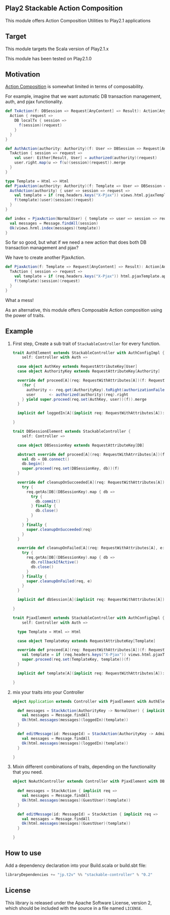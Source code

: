 ## Play2 Stackable Action Composition

This module offers Action Composition Utilities to Play2.1 applications


## Target


This module targets the Scala version of Play2.1.x

This module has been tested on Play2.1.0


## Motivation

[Action Composition](http://www.playframework.com/documentation/2.1.0/ScalaActionsComposition) is somewhat limited in terms of composability.

For example, imagine that we want automatic DB transaction management, auth, and pjax functionality.


```scala
def TxAction(f: DBSession => Request[AnyContent] => Result): Action[AnyContent] = {
  Action { request =>
    DB localTx { session =>
      f(session)(request)
    }
  }
}

def AuthAction(authority: Authority)(f: User => DBSession => Request[AnyContent] => Result): Action[AnyContent] = {
  TxAction { session => request =>
    val user: Either[Result, User] = authorized(authority)(request)
    user.right.map(u => f(u)(session)(request)).merge
  }
}

type Template = Html => Html
def PjaxAction(authority: Authority)(f: Template => User => DBSession => Request[AnyContent] => Result): Action[AnyContent] = {
  AuthAction(authority) { user => session => request =>
    val template = if (req.headers.keys("X-Pjax")) views.html.pjaxTemplate.apply else views.html.fullTemplate.apply
    f(template)(user)(session)(request)
  }
}
```

```scala
def index = PjaxAction(NormalUser) { template => user => session => request => 
  val messages = Message.findAll(session)
  Ok(views.hrml.index(messages)(template))
}
```

So far so good, but what if we need a new action that does both DB transaction management and pjax?

We have to create another PjaxAction.

```scala
def PjaxAction(f: Template => Request[AnyContent] => Result): Action[AnyContent] = {
  TxAction { session => request =>
    val template = if (req.headers.keys("X-Pjax")) html.pjaxTemplate.apply else views.html.fullTemplate.apply
    f(template)(session)(request)
  }
}
```

What a mess!


As an alternative, this module offers Composable Action composition using the power of traits.

## Example

1. First step, Create a sub trait of `StackableController` for every function.

    ```scala
    trait AuthElement extends StackableController with AuthConfigImpl {
        self: Controller with Auth =>

      case object AuthKey extends RequestAttributeKey[User]
      case object AuthorityKey extends RequestAttributeKey[Authority]

      override def proceed[A](req: RequestWithAttributes[A])(f: RequestWithAttributes[A] => Result): Result = {
        (for {
          authority <- req.get(AuthorityKey).toRight(authorizationFailed(req)).right
          user      <- authorized(authority)(req).right
        } yield super.proceed(req.set(AuthKey, user))(f)).merge
      }

      implicit def loggedIn[A](implicit req: RequestWithAttributes[A]): User = req.get(AuthKey).get

    }
    ```

    ```scala
    trait DBSessionElement extends StackableController {
        self: Controller =>

      case object DBSessionKey extends RequestAttributeKey[DB]

      abstract override def proceed[A](req: RequestWithAtrributes[A])(f: RequestWithAttributes[A] => Result): Result = {
        val db = DB.connect()
        db.begin()
        super.proceed(req.set(DBSessionKey, db))(f)
      }

      override def cleanupOnSucceeded[A](req: RequestWithAttributes[A]): Unit = {
        try {
          req.getAs[DB](DBSessionKey).map { db =>
            try {
              db.commit()
            } finally {
              db.close()
            }
          }
        } finally {
          super.cleanupOnSucceeded(req)
        }
      }

      override def cleanupOnFailed[A](req: RequestWithAttributes[A], e: Exception): Unit = {
        try {
          req.getAs[DB](DBSessionKey).map { db =>
            db.rollbackIfActive()
            db.close()
          }
        } finally {
          super.cleanupOnFailed(req, e)
        }
      }

      implicit def dbSession[A](implicit req: RequestWithAttributes[A]): DBSession = req.get(DBSessionKey).get.withinTxSession() // throw

    }
    ```

    ```scala
    trait PjaxElement extends StackableController with AuthConfigImpl {
        self: Controller with Auth =>

      type Template = Html => Html

      case object TemplateKey extends RequestAttributeKey[Template]

      override def proceed[A](req: RequestWithAttributes[A])(f: RequestWithAttributes[A] => Result): Result = {
        val template = if (req.headers.keys("X-Pjax")) views.html.pjaxTemplate else views.html.fullTemplate
        super.proceed(req.set(TemplateKey, template))(f)
      }

      implicit def template[A](implicit req: RequestWithAttributes[A]): User = req.get(TemplateKey).get

    }
    ```

2. mix your traits into your Controller

    ```scala
    object Application extends Controller with PjaxElement with AuthElement with DBSessionElement with Auth with AuthConfigImpl {

      def messages = StackAction(AuthorityKey -> NormalUser) { implicit req =>
        val messages = Message.findAll
        Ok(html.messages(messages)(loggedIn)(template))
      }

      def editMessage(id: MessageId) = StackAction(AuthorityKey -> Administrator) { implicit req =>
        val messages = Message.findAll
        Ok(html.messages(messages)(loggedIn)(template))
      }

    }
    ```

3. Mixin different combinations of traits, depending on the functionality that you need.

    ```scala
    object NoAuthController extends Controller with PjaxElement with DBSessionElement {
      
      def messages = StackAction { implicit req =>
        val messages = Message.findAll
        Ok(html.messages(messages)(GuestUser)(template))
      }

      def editMessage(id: MessageId) = StackAction { implicit req =>
        val messages = Message.findAll
        Ok(html.messages(messages)(GuestUser)(template))
      }

    }
    ```

## How to use

Add a dependency declaration into your Build.scala or build.sbt file:

```scala
libraryDependencies += "jp.t2v" %% "stackable-controller" % "0.2"
```

## License

This library is released under the Apache Software License, version 2, which should be included with the source in a file named `LICENSE`.
